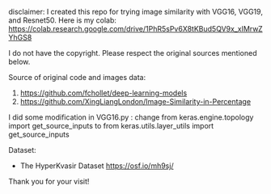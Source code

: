 disclaimer:
I created this repo for trying image similarity with VGG16, VGG19, and Resnet50. Here is my colab: https://colab.research.google.com/drive/1PhR5sPv6X8tKBud5QV9x_xIMrwZYhGS8

I do not have the copyright. Please respect the original sources mentioned below.

Source of original code and images data:
1.  https://github.com/fchollet/deep-learning-models
2. https://github.com/XingLiangLondon/Image-Similarity-in-Percentage

I did some modification in VGG16.py : change from keras.engine.topology import get_source_inputs to from keras.utils.layer_utils import get_source_inputs

Dataset:
- The HyperKvasir Dataset https://osf.io/mh9sj/

Thank you for your visit!
